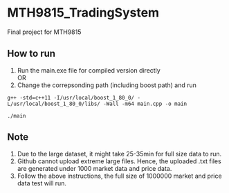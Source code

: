 # MTH9815_TradingSystem
Final project for MTH9815
## How to run
1. Run the main.exe file for compiled version directly  
OR  
2. Change the correpsonding path (including boost path) and run  
```
g++ -std=c++11 -I/usr/local/boost_1_80_0/ -L/usr/local/boost_1_80_0/libs/ -Wall -m64 main.cpp -o main  
```
```
./main
```

## Note
1. Due to the large dataset, it might take 25-35min for full size data to run.  
2. Github cannot upload extreme large files. Hence, the uploaded .txt files are generated under 1000 market data and price data.   
3. Follow the above instructions, the full size of 1000000 market and price data test will run.
